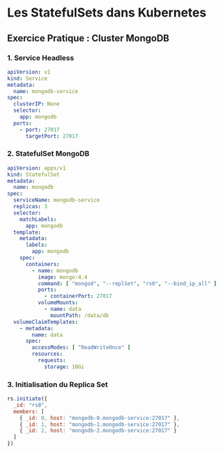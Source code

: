 # Les StatefulSets dans Kubernetes

## Exercice Pratique : Cluster MongoDB

### 1. Service Headless

```yaml
apiVersion: v1
kind: Service
metadata:
  name: mongodb-service
spec:
  clusterIP: None
  selector:
    app: mongodb
  ports:
    - port: 27017
      targetPort: 27017
```

### 2. StatefulSet MongoDB

```yaml
apiVersion: apps/v1
kind: StatefulSet
metadata:
  name: mongodb
spec:
  serviceName: mongodb-service
  replicas: 3
  selector:
    matchLabels:
      app: mongodb
  template:
    metadata:
      labels:
        app: mongodb
    spec:
      containers:
        - name: mongodb
          image: mongo:4.4
          command: [ "mongod", "--replSet", "rs0", "--bind_ip_all" ]
          ports:
            - containerPort: 27017
          volumeMounts:
            - name: data
              mountPath: /data/db
  volumeClaimTemplates:
    - metadata:
        name: data
      spec:
        accessModes: [ "ReadWriteOnce" ]
        resources:
          requests:
            storage: 10Gi
```

### 3. Initialisation du Replica Set

```javascript
rs.initiate({
  _id: "rs0",
  members: [
    { _id: 0, host: "mongodb-0.mongodb-service:27017" },
    { _id: 1, host: "mongodb-1.mongodb-service:27017" },
    { _id: 2, host: "mongodb-2.mongodb-service:27017" }
  ]
})
```